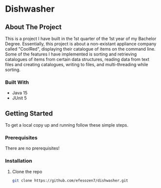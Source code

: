 # Dishwasher

<!--
*** Thanks for checking out the Best-README-Template. If you have a suggestion
*** that would make this better, please fork the repo and create a pull request
*** or simply open an issue with the tag "enhancement".
*** Thanks again! Now go create something AMAZING! :D
***
***
***
*** To avoid retyping too much info. Do a search and replace for the following:
*** github_username, repo_name, twitter_handle, email, project_title, project_description
-->



<!-- PROJECT SHIELDS -->
<!--
*** I'm using markdown "reference style" links for readability.
*** Reference links are enclosed in brackets [ ] instead of parentheses ( ).
*** See the bottom of this document for the declaration of the reference variables
*** for contributors-url, forks-url, etc. This is an optional, concise syntax you may use.
*** https://www.markdownguide.org/basic-syntax/#reference-style-links
-->





<!-- ABOUT THE PROJECT -->
## About The Project

This is a project I have built in the 1st quarter of the 1st year of my Bachelor Degree. Essentially, this project is about a non-existant appliance company called "CoolRed", displaying their catalogue of items on the command line. Some of the features I have implemented is sorting and retrieving catalogues of items from certain data structures, reading data from text files and creating catalogues, writing to files, and multi-threading while sorting.


### Built With

* Java 15
* JUnit 5


<!-- GETTING STARTED -->
## Getting Started

To get a local copy up and running follow these simple steps.

### Prerequisites

There are no prerequisites!


### Installation

1. Clone the repo
   ```sh
   git clone https://github.com/efesozen7/dishwasher.git
   ```


